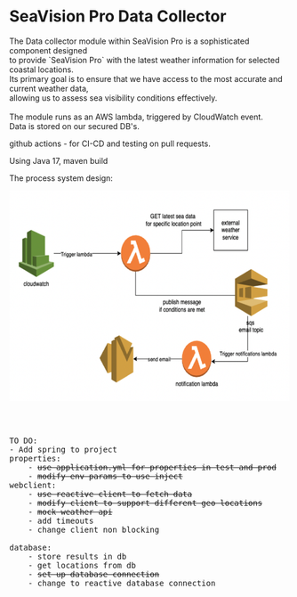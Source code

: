 # SeaVision Pro Data Collector
<div>
The Data collector module within SeaVision Pro is a sophisticated component designed <br>
to provide `SeaVision Pro` with the latest weather information for selected coastal locations.<br> 
Its primary goal is to ensure that we have access to the most accurate and current weather data,<br> 
allowing us to assess sea visibility conditions effectively.<br>
</div>
<br>
<div>The module runs as an AWS lambda, triggered by CloudWatch event.</div>
<div>Data is stored on our secured DB's.</div>
<div><p>github actions - for CI-CD and testing on pull requests.</div>
<div>Using Java 17, maven build</div>

<div>
  <p>The process system design:</p>
  <p align="center">
    <img src="https://github.com/asafmaoz1234/website/blob/main/images/lambda-beach-time.png">
  </p>
</div>

<pre>
 <p>
TO DO:
- Add spring to project
properties:
    - <s>use application.yml for properties in test and prod</s>
    - <s>modify env params to use inject</s>
webclient:
    - <s>use reactive client to fetch data</s>
    - <s>modify client to support different geo locations</s>
    - <s>mock weather api</s>
    - add timeouts
    - change client non blocking
    
database:
    - store results in db
    - get locations from db
    - <s>set up database connection</s>
    - change to reactive database connection
    
</p>
</pre>

 
